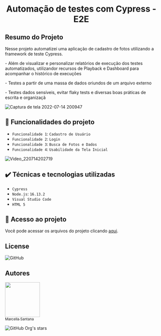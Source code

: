 <h1 align="center"> Automação de testes com Cypress - E2E </h1>

## Resumo do Projeto
<p>Nesse projeto automatizei uma aplicação de cadastro de fotos utilizando a framework de teste Cypress.</p>
<p>- Além de visualizar e personalizar relatórios de execução dos testes automatizados, utilizandor recursos de Playback e Dashboard para acompanhar o histórico de execuções</p>
<p>- Testes a partir de uma massa de dados oriundos de um arquivo externo</p>
<p>- Testes dados sensíveis, evitar flaky tests e diversas boas práticas de escrita e organizaçã</p>

![Captura de tela 2022-07-14 200947](https://user-images.githubusercontent.com/102002212/179116191-c72ba808-5278-4556-b525-2bc1bcea0d22.png)


## :hammer: Funcionalidades do projeto

- `Funcionalidade 1`: `Cadastro de Usuário` 
- `Funcionalidade 2`: `Login`
- `Funcionalidade 3`: `Busca de Fotos e Dados`
- `Funcionalidade 4`: `Usabilidade da Tela Inicial`

![Video_220714202719](https://user-images.githubusercontent.com/102002212/179117907-f02ced55-99e3-4a9f-bf46-a728793be9a3.gif)

## ✔️ Técnicas e tecnologias utilizadas
- `Cypress`
- `Node.js`: `16.13.2`
- `Visual Studio Code`
- `HTML 5`

## 📁 Acesso ao projeto
<p>Você pode acessar os arquivos do projeto clicando <a href="https://github.com/marcellasan/projeto-automatizado-cypress/tree/master/cypress">aqui</a>.</p>


## License
<img alt="GitHub" src="https://img.shields.io/github/license/marcellasan/projeto-automatizado-cypress">

## Autores
[<img src="https://avatars.githubusercontent.com/u/102002212?s=96&v=4" width=115><br><sub>Marcella Santana</sub>](https://github.com/marcellasan) 

![GitHub Org's stars](https://img.shields.io/github/stars/marcellasan?style=social)

